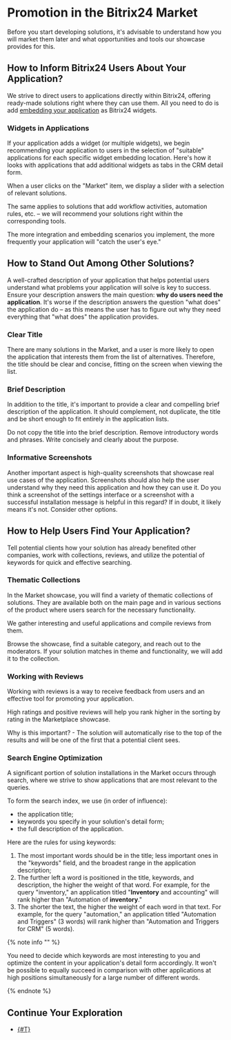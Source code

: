 # Promotion in the Bitrix24 Market

Before you start developing solutions, it's advisable to understand how you will market them later and what opportunities and tools our showcase provides for this.

## How to Inform Bitrix24 Users About Your Application?

We strive to direct users to applications directly within Bitrix24, offering ready-made solutions right where they can use them. All you need to do is add [embedding your application](../../api-reference/widgets/index.md) as Bitrix24 widgets.

### Widgets in Applications

If your application adds a widget (or multiple widgets), we begin recommending your application to users in the selection of "suitable" applications for each specific widget embedding location. Here's how it looks with applications that add additional widgets as tabs in the CRM detail form.

When a user clicks on the "Market" item, we display a slider with a selection of relevant solutions.

The same applies to solutions that add workflow activities, automation rules, etc. – we will recommend your solutions right within the corresponding tools.

The more integration and embedding scenarios you implement, the more frequently your application will "catch the user's eye."

## How to Stand Out Among Other Solutions?

A well-crafted description of your application that helps potential users understand what problems your application will solve is key to success. Ensure your description answers the main question: **why do users need the application**. It's worse if the description answers the question "what does" the application do – as this means the user has to figure out why they need everything that "what does" the application provides.

### Clear Title

There are many solutions in the Market, and a user is more likely to open the application that interests them from the list of alternatives. Therefore, the title should be clear and concise, fitting on the screen when viewing the list.

### Brief Description

In addition to the title, it's important to provide a clear and compelling brief description of the application. It should complement, not duplicate, the title and be short enough to fit entirely in the application lists.

Do not copy the title into the brief description. Remove introductory words and phrases. Write concisely and clearly about the purpose.

### Informative Screenshots

Another important aspect is high-quality screenshots that showcase real use cases of the application. Screenshots should also help the user understand why they need this application and how they can use it. Do you think a screenshot of the settings interface or a screenshot with a successful installation message is helpful in this regard? If in doubt, it likely means it's not. Consider other options.

## How to Help Users Find Your Application?

Tell potential clients how your solution has already benefited other companies, work with collections, reviews, and utilize the potential of keywords for quick and effective searching.

### Thematic Collections

In the Market showcase, you will find a variety of thematic collections of solutions. They are available both on the main page and in various sections of the product where users search for the necessary functionality.

We gather interesting and useful applications and compile reviews from them.

Browse the showcase, find a suitable category, and reach out to the moderators. If your solution matches in theme and functionality, we will add it to the collection.

### Working with Reviews

Working with reviews is a way to receive feedback from users and an effective tool for promoting your application.

High ratings and positive reviews will help you rank higher in the sorting by rating in the Marketplace showcase.

Why is this important? - The solution will automatically rise to the top of the results and will be one of the first that a potential client sees.

### Search Engine Optimization

A significant portion of solution installations in the Market occurs through search, where we strive to show applications that are most relevant to the queries.

To form the search index, we use (in order of influence):

- the application title;
- keywords you specify in your solution's detail form;
- the full description of the application.

Here are the rules for using keywords:

1. The most important words should be in the title; less important ones in the "keywords" field, and the broadest range in the application description;
2. The further left a word is positioned in the title, keywords, and description, the higher the weight of that word. For example, for the query "inventory," an application titled "**Inventory** and accounting" will rank higher than "Automation of **inventory**."
3. The shorter the text, the higher the weight of each word in that text. For example, for the query "automation," an application titled "Automation and Triggers" (3 words) will rank higher than "Automation and Triggers for CRM" (5 words).

{% note info "" %}

You need to decide which keywords are most interesting to you and optimize the content in your application's detail form accordingly. It won't be possible to equally succeed in comparison with other applications at high positions simultaneously for a large number of different words.

{% endnote %}

## Continue Your Exploration

- [{#T}](users-rating.md)